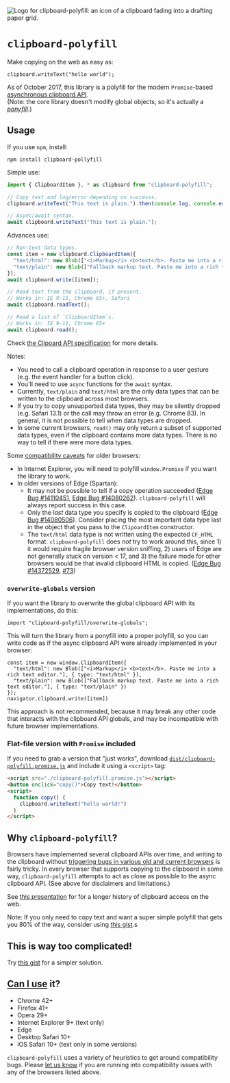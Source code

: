 ![Logo for clipboard-polyfill: an icon of a clipboard fading into a drafting paper grid.](clipboard-polyfill-logo.svg)

# `clipboard-polyfill`

Make copying on the web as easy as:

    clipboard.writeText("hello world");

As of October 2017, this library is a polyfill for the modern `Promise`-based [asynchronous clipboard API](https://www.w3.org/TR/clipboard-apis/#async-clipboard-api).  
(Note: the core library doesn't modify global objects, so it's actually a [_ponyfill_](https://ponyfill.com/).)

## Usage

If you use `npm`, install:

```shell
npm install clipboard-pollyfill
```

Simple use:

```js
import { ClipboardItem }, * as clipboard from "clipboard-polyfill";

// Copy text and log/error depending on successs.
clipboard.writeText("This text is plain.").then(console.log, console.error);

// Async/await syntax.
await clipboard.writeText("This text is plain.");
```

Advances use:

```js
// Non-text data types.
const item = new clipboard.ClipboardItem({
  "text/html": new Blob(["<i>Markup</i> <b>text</b>. Paste me into a rich text editor."], { type: "text/html" }),
  "text/plain": new Blob(["Fallback markup text. Paste me into a rich text editor."], { type: "text/plain" })
});
await clipboard.write([item]);

// Read text from the clipboard, if present.
// Works in: IE 9-11, Chrome 65+, Safari
await clipboard.readText();

// Read a list of `ClipboardItem`s.
// Works in: IE 9-11, Chrome 65+
await clipboard.read();
```

Check [the Clipoard API specification](https://www.w3.org/TR/clipboard-apis/#clipboard-interface) for more details.

Notes:

- You need to call a clipboard operation in response to a user gesture (e.g. the event handler for a button click).
- You'll need to use `async` functions for the `await` syntax.
- Currently, `text/plain` and `text/html` are the only data types that can be written to the clipboard across most browsers.
- If you try to copy unsupported data types, they may be silently dropped (e.g. Safari 13.1) or the call may throw an error (e.g. Chrome 83). In general, it is not possible to tell when data types are dropped.
- In some current browsers, `read()` may only return a subset of supported data types, even if the clipboard contains more data types. There is no way to tell if there were more data types.

Some [compatibility caveats](https://github.com/lgarron/clipboard-polyfill/blob/main/experiment/Conclusions.md) for older browsers:

- In Internet Explorer, you will need to polyfill `window.Promise` if you want the library to work.
- In older versions of Edge (Spartan):
  - It may not be possible to tell if a copy operation succeeded ([Edge Bug #14110451](https://developer.microsoft.com/en-us/microsoft-edge/platform/issues/14110451/), [Edge Bug #14080262](https://developer.microsoft.com/en-us/microsoft-edge/platform/issues/14080262/)). `clipboard-polyfill` will always report success in this case.
  - Only the _last_ data type you specify is copied to the clipboard ([Edge Bug #14080506](https://developer.microsoft.com/en-us/microsoft-edge/platform/issues/14080506/)). Consider placing the most important data type last in the object that you pass to the `ClipoardItem` constructor.
  - The `text/html` data type is not written using the expected `CF_HTML` format. `clipboard-polyfill` does *not* try to work around this, since 1) it would require fragile browser version sniffing, 2) users of Edge are not generally stuck on version < 17, and 3) the failure mode for other browsers would be that invalid clipboard HTML is copied. ([Edge Bug #14372529](https://developer.microsoft.com/en-us/microsoft-edge/platform/issues/14372529/), [#73](https://github.com/lgarron/clipboard-polyfill/issues/73))

### `overwrite-globals` version

If you want the library to overwrite the global clipboard API with its implementations, do this:

    import "clipboard-polyfill/overwrite-globals";

This will turn the library from a ponyfill into a proper polyfill, so you can write code as if the async clipboard API were already implemented in your browser:

    const item = new window.ClipboardItem({
      "text/html": new Blob(["<i>Markup</i> <b>text</b>. Paste me into a rich text editor."], { type: "text/html" }),
      "text/plain": new Blob(["Fallback markup text. Paste me into a rich text editor."], { type: "text/plain" })
    });
    navigator.clipboard.write([item])

This approach is not recommended, because it may break any other code that interacts with the clipboard API globals, and may be incompatible with future browser implementations.

### Flat-file version with `Promise` included

If you need to grab a version that "just works", download [`dist/clipboard-polyfill.promise.js`](https://raw.githubusercontent.com/lgarron/clipboard-polyfill/main/dist/clipboard-polyfill.promise.js) and include it using a `<script>` tag:

```html
<script src="./clipboard-polyfill.promise.js"></script>
<button onclick="copy()">Copy text!</button>
<script>
  function copy() {
    clipboard.writeText("hello world!")
  }
</script>
```

## Why `clipboard-polyfill`?

Browsers have implemented several clipboard APIs over time, and writing to the clipboard without [triggering bugs in various old and current browsers](https://github.com/lgarron/clipboard-polyfill/blob/master/experiment/Conclusions.md) is fairly tricky. In every browser that supports copying to the clipboard in some way, `clipboard-polyfill` attempts to act as close as possible to the async clipboard API. (See above for disclaimers and limitations.)

See [this presentation](https://docs.google.com/presentation/d/1Ix2rYi67hbZoIQsd85kspkUPLi8Q-PZopy_AtfafHW0) for for a longer history of clipboard access on the web.

Note: If you only need to copy text and want a super simple polyfill that gets you 80% of the way, consider using [this gist](https://gist.github.com/lgarron/d1dee380f4ed9d825ca7).s

## This is way too complicated!

Try [this gist](https://gist.github.com/lgarron/d1dee380f4ed9d825ca7) for a simpler solution.

## [Can I use](http://caniuse.com/#feat=clipboard) it?

- Chrome 42+
- Firefox 41+
- Opera 29+
- Internet Explorer 9+ (text only)
- Edge
- Desktop Safari 10+
- iOS Safari 10+ (text only in some versions)

`clipboard-polyfill` uses a variety of heuristics to get around compatibility bugs. Please [let us know](https://github.com/lgarron/clipboard-polyfill/issues/new) if you are running into compatibility issues with any of the browsers listed above.
